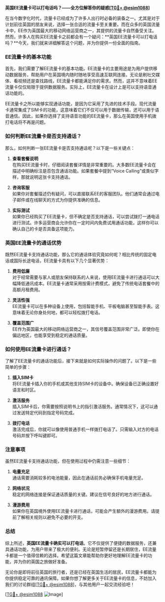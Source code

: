 **英国EE流量卡可以打电话吗？——全方位解答你的疑惑[[TG💪+ @esim1088](https://t.me/s/esim1088)]**

在当今数字化时代，流量卡已经成为了许多人出行时必备的装备之一。尤其是对于计划前往英国的朋友来说，选择一张合适的流量卡至关重要。而在众多的英国流量卡中，EE作为英国最大的移动网络运营商之一，其提供的流量卡自然备受关注。然而，许多人在购买EE流量卡之前都会有一个疑问：**英国EE流量卡可以打电话吗？**今天，我们就来详细解答这个问题，并为你提供一份全面的指南。

### EE流量卡的基本功能

首先，我们需要了解EE流量卡的基本功能。EE流量卡的主要用途是为用户提供移动数据服务，帮助用户在英国境内随时随地享受高速互联网连接。无论是刷社交媒体、看视频还是查找路线，EE流量卡都能满足你的需求。然而，这并不意味着EE流量卡仅仅局限于提供数据服务。实际上，EE流量卡在设计上是可以支持语音通话功能的。

EE流量卡之所以能够实现通话功能，是因为它采用了先进的技术手段。现代流量卡通常集成了SIM卡的功能，这意味着它们不仅可以用于数据传输，还可以用于语音通信。因此，如果你选择了支持语音功能的EE流量卡，那么在英国使用手机拨打电话将不再是问题。

### 如何判断EE流量卡是否支持通话？

那么，如何判断一张EE流量卡是否支持通话呢？以下是一些关键点：

1. **查看套餐说明**  
   在购买EE流量卡时，仔细阅读套餐详情是非常重要的。大多数EE流量卡会在描述中明确标注是否包含通话功能。如果套餐中提到“Voice Calling”或类似字样，那就说明这张卡支持通话。

2. **咨询客服**  
   如果你对套餐描述仍有疑问，可以直接联系EE的客服团队。他们通常会通过电子邮件或在线聊天的方式为你提供准确的信息。

3. **实际测试**  
   如果你已经购买了EE流量卡，但不确定是否支持通话，可以尝试拨打一通电话进行测试。许多运营商会允许你在一定时间内免费试用通话功能，这样你可以确认自己的卡是否具备这项能力。

### 英国EE流量卡的通话优势

既然EE流量卡支持通话功能，那么它的通话体验究竟如何呢？相比传统的固定电话或国际长途电话，EE流量卡具有以下几个显著优势：

1. **费用低廉**  
   对于经常需要与家人或朋友保持联系的人来说，使用EE流量卡进行通话可以大幅降低通讯成本。EE流量卡通常采用按需计费模式，避免了传统电话套餐中的高额月租费用。

2. **灵活性强**  
   EE流量卡可以在多种设备上使用，包括智能手机、平板电脑甚至智能手表。这意味着无论你身处何地，都可以轻松拨打电话。

3. **覆盖范围广**  
   EE作为英国最大的移动网络运营商之一，其信号覆盖范围非常广泛。即使你在偏远地区，也能享受到稳定的通话质量。

### 如何使用EE流量卡进行通话？

了解了EE流量卡的通话功能后，接下来就是如何实际操作的问题了。以下是一些简单的步骤：

1. **插入SIM卡**  
   将EE流量卡插入你的手机或其他支持SIM卡的设备中。确保设备已正确设置好语言和时区。

2. **激活服务**  
   插入SIM卡后，你需要按照说明书上的指引激活服务。通常情况下，这可以通过发送特定代码到指定号码完成。

3. **拨打电话**  
   激活完成后，你就可以像使用普通手机一样拨打电话了。只需输入对方的电话号码并按下呼叫键即可。

### 注意事项

虽然EE流量卡支持通话功能，但在使用过程中仍需注意一些细节：

1. **电量充足**  
   通话需要消耗较多的电池能量，因此在通话前务必确保手机电量充足。

2. **网络状况**  
   稳定的网络连接是保证通话质量的关键。建议在信号良好的地方进行通话。

3. **漫游费用**  
   如果你在英国境外使用EE流量卡进行通话，可能会产生额外的漫游费用。请提前了解相关规则以避免不必要的开支。

### 总结

综上所述，**英国EE流量卡确实可以打电话**。它不仅提供了便捷的数据服务，还兼具通话功能，为用户带来了极大的便利。无论是短暂停留还是长期居住，EE流量卡都是一个值得信赖的选择。希望这篇文章能帮助你更好地理解EE流量卡的功能，并为你的英国之旅做好准备。

无论你是即将前往英国的旅行者，还是已经在英国生活的居民，EE流量卡都能为你提供稳定可靠的通讯保障。如果你想了解更多关于EE流量卡的信息，不妨加入我们的讨论群组[[TG💪+ @esim1088](https://t.me/s/esim1088)]，与其他用户一起交流经验吧！

[[TG💪+ @esim1088](https://t.me/s/esim1088) ![Image](https://i.postimg.cc/4NQfJmqS/Snipaste-2025-05-13-00-14-12.png)]